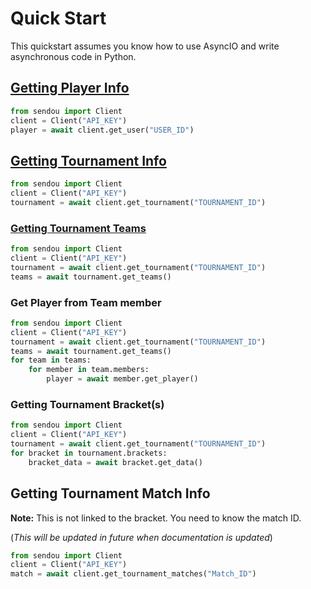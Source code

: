 # Quick Start

This quickstart assumes you know how to use AsyncIO and write asynchronous code in Python.

## [Getting Player Info](/References/client/#sendou.client.Client.get_user)

```python
from sendou import Client
client = Client("API_KEY")
player = await client.get_user("USER_ID")
```

## [Getting Tournament Info](/References/client/#sendou.client.Client.get_tournament)

```python
from sendou import Client
client = Client("API_KEY")
tournament = await client.get_tournament("TOURNAMENT_ID")
```

### [Getting Tournament Teams](/References/models/tournament.md#sendou.models.Tournament.get_teams)

```python
from sendou import Client
client = Client("API_KEY")
tournament = await client.get_tournament("TOURNAMENT_ID")
teams = await tournament.get_teams()
```

### Get Player from Team member

```python
from sendou import Client
client = Client("API_KEY")
tournament = await client.get_tournament("TOURNAMENT_ID")
teams = await tournament.get_teams()
for team in teams:
    for member in team.members:
        player = await member.get_player()
```

### Getting Tournament Bracket(s)

```python
from sendou import Client
client = Client("API_KEY")
tournament = await client.get_tournament("TOURNAMENT_ID")
for bracket in tournament.brackets:
    bracket_data = await bracket.get_data()
```

## Getting Tournament Match Info
**Note:** This is not linked to the bracket. You need to know the match ID.

(*This will be updated in future when documentation is updated*)

```python
from sendou import Client
client = Client("API_KEY")
match = await client.get_tournament_matches("Match_ID")
```